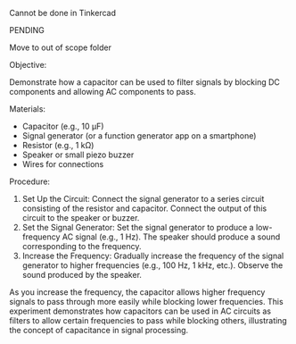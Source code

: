Cannot be done in Tinkercad

PENDING

Move to out of scope folder

Objective:

Demonstrate how a capacitor can be used to filter signals by blocking DC components and allowing AC components to pass.

Materials:

- Capacitor (e.g., 10 µF)
- Signal generator (or a function generator app on a smartphone)
- Resistor (e.g., 1 kΩ)
- Speaker or small piezo buzzer
- Wires for connections

Procedure:

1. Set Up the Circuit: Connect the signal generator to a series circuit consisting of the resistor and capacitor. Connect the output of this circuit to the speaker or buzzer.
2. Set the Signal Generator: Set the signal generator to produce a low-frequency AC signal (e.g., 1 Hz). The speaker should produce a sound corresponding to the frequency.
3. Increase the Frequency: Gradually increase the frequency of the signal generator to higher frequencies (e.g., 100 Hz, 1 kHz, etc.). Observe the sound produced by the speaker.

As you increase the frequency, the capacitor allows higher frequency signals to pass through more easily while blocking lower frequencies. This experiment demonstrates how capacitors can be used in AC circuits as filters to allow certain frequencies to pass while blocking others, illustrating the concept of capacitance in signal processing.
